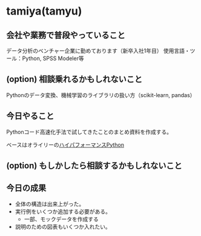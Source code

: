 # tamiya(tamyu)

## 会社や業務で普段やっていること
データ分析のベンチャー企業に勤めております（新卒入社1年目）
使用言語・ツール：Python, SPSS Modeler等

## (option) 相談乗れるかもしれないこと
Pythonのデータ変換、機械学習のライブラリの扱い方（scikit-learn, pandas）

## 今日やること
Pythonコード高速化手法で試してきたことのまとめ資料を作成する。

ベースはオライリーの[ハイパフォーマンスPython](http://amzn.asia/d/3hnNReP)

## (option) もしかしたら相談するかもしれないこと

## 今日の成果
- 全体の構造は出来上がった。
- 実行例をいくつか追加する必要がある。
  - 一部、モックデータを作成する
- 説明のための図表もいくつか入れたい。
